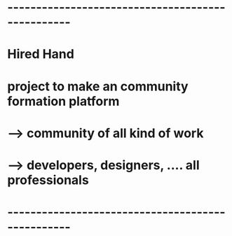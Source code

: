 # -------------------------------------------------
# Hired Hand
# project to make an community formation platform
# --> community of all kind of work 
# --> developers, designers, .... all professionals
# -------------------------------------------------